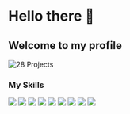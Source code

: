 # Hello there 👋

## Welcome to my profile

![28 Projects](https://shields.io/badge/Projects-28-blue) 

### My Skills

[![](https://img.shields.io/badge/-HTML5-yellow?logo=html5)](#)
[![](https://img.shields.io/badge/-CSS3-blue?logo=css3)](#)
[![](https://img.shields.io/badge/-JavaScript-red?logo=javascript)](#)
[![](https://img.shields.io/badge/-jQuery-lightblue?logo=jQuery)](#)
[![](https://img.shields.io/badge/-Bootstrap-white?logo=bootstrap)](#)
[![](https://img.shields.io/badge/-Canva-gray?logo=canva)](#)
[![](https://img.shields.io/badge/-Wordpress-gree?logo=wordpress)](#)
[![](https://img.shields.io/badge/-Git-pink?logo=git)](#)
[![](https://img.shields.io/badge/-GitHub-black?logo=github)](#)

